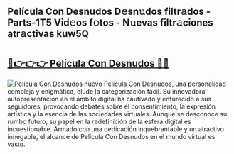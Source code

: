 ## Película Con Desnudos D𝚎sn𝚞dos filtr𝚊dos - Parts-1T5 Vid𝚎os f𝚘tos - N𝚞evas filtr𝚊ciones atr𝚊ctivas kuw5Q

# <h2><a href="http://mb6ujb.tromn.icu/?c=Pel%c3%adcula+Con+Desnudos">🔗👉👉👉 Película Con Desnudos 🔗🔗</a></h2>

[![Película Con Desnudos nuevo](https://i.imgur.com/pEAQMta.gif)](http://mb6ujb.tromn.icu/?c=Pel%c3%adcula+Con+Desnudos)
Película Con Desnudos, una personalidad compleja y enigmática, elude la categorización fácil. Su innovadora autopresentación en el ámbito digital ha cautivado y enfurecido a sus seguidores, provocando debates sobre el consentimiento, la expresión artística y la esencia de las sociedades virtuales. Aunque se desconoce su rumbo futuro, su papel en la redefinición de la esfera digital es incuestionable. Armado con una dedicación inquebrantable y un atractivo innegable, el alcance de Película Con Desnudos en el mundo virtual es vasto.
